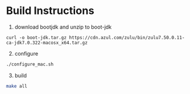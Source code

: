 # Build Instructions

1. download bootjdk and unzip to boot-jdk

```
curl -o boot-jdk.tar.gz https://cdn.azul.com/zulu/bin/zulu7.50.0.11-ca-jdk7.0.322-macosx_x64.tar.gz
```

2. configure

```sh
./configure_mac.sh
```

3. build

```sh
make all
```
